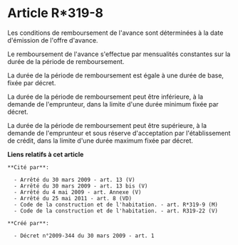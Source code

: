 # Article R*319-8

Les conditions de remboursement de l'avance sont déterminées à la date d'émission de l'offre d'avance. 

Le remboursement de l'avance s'effectue par mensualités constantes sur la durée de la période de remboursement. 

La durée de la période de remboursement est égale à une durée de base, fixée par décret. 

La durée de la période de remboursement peut être inférieure, à la demande de l'emprunteur, dans la limite d'une durée
minimum fixée par décret. 

La durée de la période de remboursement peut être supérieure, à la demande de l'emprunteur et sous réserve d'acceptation par
l'établissement de crédit, dans la limite d'une durée maximum fixée par décret.

**Liens relatifs à cet article**

	**Cité par**:

	  - Arrêté du 30 mars 2009 - art. 13 (V)
	  - Arrêté du 30 mars 2009 - art. 13 bis (V)
	  - Arrêté du 4 mai 2009 - art. Annexe (V)
	  - Arrêté du 25 mai 2011 - art. 8 (VD)
	  - Code de la construction et de l'habitation. - art. R*319-9 (M)
	  - Code de la construction et de l'habitation. - art. R319-22 (V)

	**Créé par**:

	  - Décret n°2009-344 du 30 mars 2009 - art. 1
